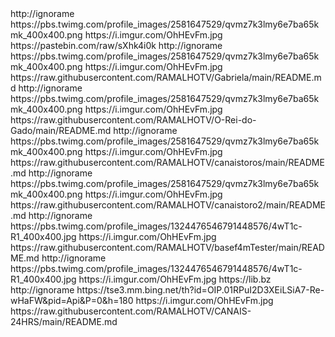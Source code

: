 <?xml version="1.0" encoding="UTF-8" standalone="yes"?>



<item>
<title>>[COLOR green]|[/COLOR][COLOR yellow]|[/COLOR][COLOR white]|[/COLOR] [COLOR mediumblue]CANAIS[/COLOR] [COLOR green][B]R[/B][/COLOR][COLOR yellow][B][/B][/COLOR]IPTV [COLOR yellow]|[/COLOR] [COLOR white] SERVIDOR -Principal[/COLOR] [COLOR yellow]|[/COLOR][COLOR turquoise][B] RamalhoIPTV  [/B][/COLOR]</title>
<link>http://ignorame</link>
<thumbnail>https://pbs.twimg.com/profile_images/2581647529/qvmz7k3lmy6e7ba65kmk_400x400.png</thumbnail>
<fanart>https://i.imgur.com/OhHEvFm.jpg</fanart>
<externallink>https://pastebin.com/raw/sXhk4i0k</externallink>
</item>

<item>
<title>>[COLOR green]|[/COLOR][COLOR yellow]|[/COLOR][COLOR white]|[/COLOR] [COLOR mediumblue]CANAIS[/COLOR] [COLOR green][B]R[/B][/COLOR][COLOR yellow][B][/B][/COLOR]IPTV [COLOR yellow]|[/COLOR] [COLOR white] SERVIDOR -Vip Teste[/COLOR] [COLOR yellow]|[/COLOR][COLOR turquoise][B] RamalhoIPTV  [/B][/COLOR]</title>
<link>http://ignorame</link>
<thumbnail>https://pbs.twimg.com/profile_images/2581647529/qvmz7k3lmy6e7ba65kmk_400x400.png</thumbnail>
<fanart>https://i.imgur.com/OhHEvFm.jpg</fanart>
<externallink>https://raw.githubusercontent.com/RAMALHOTV/Gabriela/main/README.md</externallink>
</item>

<item>
<title>>[COLOR green]|[/COLOR][COLOR yellow]|[/COLOR][COLOR white]|[/COLOR] [COLOR mediumblue]CANAIS[/COLOR] [COLOR green][B]R[/B][/COLOR][COLOR yellow][B][/B][/COLOR]IPTV [COLOR yellow]|[/COLOR] [COLOR white] SERVIDOR -01[/COLOR] [COLOR yellow]|[/COLOR][COLOR turquoise][B] RamalhoIPTV  [/B][/COLOR]</title>
<link>http://ignorame</link>
<thumbnail>https://pbs.twimg.com/profile_images/2581647529/qvmz7k3lmy6e7ba65kmk_400x400.png</thumbnail>
<fanart>https://i.imgur.com/OhHEvFm.jpg</fanart>
<externallink>https://raw.githubusercontent.com/RAMALHOTV/O-Rei-do-Gado/main/README.md</externallink>
</item>


<item>
<title>>[COLOR green]|[/COLOR][COLOR yellow]|[/COLOR][COLOR white]|[/COLOR] [COLOR mediumblue]CANAIS[/COLOR] [COLOR green][B]R[/B][/COLOR][COLOR yellow][B][/B][/COLOR]IPTV [COLOR yellow]|[/COLOR] [COLOR white] SERVIDOR-02 [/COLOR] [COLOR yellow]|[/COLOR][COLOR turquoise][B] RamalhoIPTV[/B][/COLOR]</title>
<link>http://ignorame</link>
<thumbnail>https://pbs.twimg.com/profile_images/2581647529/qvmz7k3lmy6e7ba65kmk_400x400.png</thumbnail>
<fanart>https://i.imgur.com/OhHEvFm.jpg</fanart>
<externallink>https://raw.githubusercontent.com/RAMALHOTV/canaistoros/main/README.md</externallink>
</item>

<item>
<title>>[COLOR green]|[/COLOR][COLOR yellow]|[/COLOR][COLOR white]|[/COLOR] [COLOR mediumblue]CANAIS[/COLOR] [COLOR green][B]R[/B][/COLOR][COLOR yellow][B][/B][/COLOR]IPTV [COLOR yellow]|[/COLOR] [COLOR white] SERVIDOR-03 [/COLOR] [COLOR yellow]|[/COLOR][COLOR turquoise][B] RamalhoIPTV[/B][/COLOR]</title>
<link>http://ignorame</link>
<thumbnail>https://pbs.twimg.com/profile_images/2581647529/qvmz7k3lmy6e7ba65kmk_400x400.png</thumbnail>
<fanart>https://i.imgur.com/OhHEvFm.jpg</fanart>
<externallink>https://raw.githubusercontent.com/RAMALHOTV/canaistoro2/main/README.md</externallink>
</item>

<item>
<title>>[COLOR green]|[/COLOR][COLOR yellow]|[/COLOR][COLOR white]|[/COLOR] [COLOR mediumblue]CANAIS[/COLOR] [COLOR green][B]R[/B][/COLOR][COLOR yellow][B][/B][/COLOR]IPTV[COLOR yellow]|[/COLOR] [COLOR white] SERVIDOR-04 [/COLOR] [COLOR yellow]|[/COLOR][COLOR turquoise][B] RamalhoIPTV[/B][/COLOR]</title>
<link>http://ignorame</link>
<thumbnail>https://pbs.twimg.com/profile_images/1324476546791448576/4wT1c-R1_400x400.jpg</thumbnail>
<fanart>https://i.imgur.com/OhHEvFm.jpg</fanart>
<externallink>https://raw.githubusercontent.com/RAMALHOTV/basef4mTester/main/README.md</externallink>
</item>

<item>
<title>>[COLOR green]|[/COLOR][COLOR yellow]|[/COLOR][COLOR white]|[/COLOR] [COLOR mediumblue]CANAIS[/COLOR] [COLOR green][B]R[/B][/COLOR][COLOR yellow][B][/B][/COLOR]IPTV[COLOR yellow]|[/COLOR] [COLOR white] SERVIDOR-05 Web TV [/COLOR] [COLOR yellow]|[/COLOR][COLOR turquoise][B] RamalhoIPTV[/B][/COLOR]</title>
<link>http://ignorame</link>
<thumbnail>https://pbs.twimg.com/profile_images/1324476546791448576/4wT1c-R1_400x400.jpg</thumbnail>
<fanart>https://i.imgur.com/OhHEvFm.jpg</fanart>
<externallink>https://lib.bz</externallink>
</item>

<item>
<title>>[COLOR green]|[/COLOR][COLOR yellow]|[/COLOR][COLOR white]|[/COLOR] [COLOR mediumblue]CANAIS[/COLOR] [COLOR green][B]R[/B][/COLOR][COLOR yellow][B][/B][/COLOR]IPTV[COLOR yellow]|[/COLOR] [COLOR white] SERVIDOR-06 [/COLOR] [COLOR yellow]|[/COLOR][COLOR turquoise][B]Canais 24HRS[/B][/COLOR]</title>
<link>http://ignorame</link>
<thumbnail>https://tse3.mm.bing.net/th?id=OIP.01RPuI2D3XEiLSiA7-Re-wHaFW&pid=Api&P=0&h=180</thumbnail>
<fanart>https://i.imgur.com/OhHEvFm.jpg</fanart>
<externallink>https://raw.githubusercontent.com/RAMALHOTV/CANAIS-24HRS/main/README.md</externallink>
</item>
